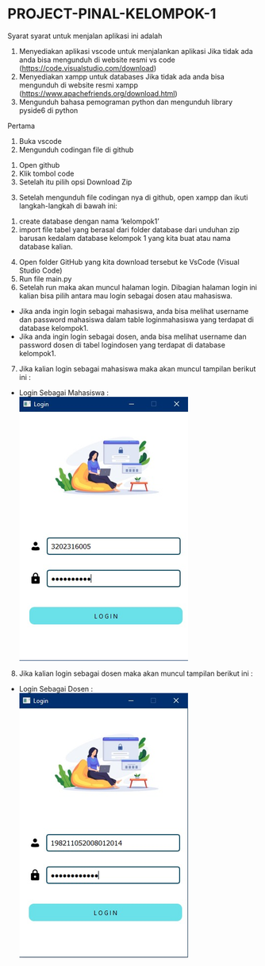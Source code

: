 # PROJECT-PINAL-KELOMPOK-1
Syarat syarat untuk menjalan aplikasi ini adalah 
1.	Menyediakan aplikasi vscode untuk menjalankan aplikasi 
Jika tidak ada anda bisa mengunduh di website resmi vs code (https://code.visualstudio.com/download)
2.	Menyediakan xampp untuk databases
Jika tidak ada anda bisa mengunduh di website resmi xampp (https://www.apachefriends.org/download.html)
3.	Mengunduh bahasa pemograman python dan mengunduh library pyside6 di python

Pertama 
1.	Buka vscode 
2.	Mengunduh codingan file di github 
1)	Open github
2)	Klik tombol code
3)	Setelah itu pilih opsi Download Zip
3.	Setelah mengunduh file codingan nya di github, open xampp dan ikuti langkah-langkah di bawah ini:
1) create database dengan nama ‘kelompok1’ 
2) import file tabel yang berasal dari folder database dari unduhan zip barusan kedalam database kelompok 1 yang kita buat atau nama database kalian. 
4.	Open folder GitHub yang kita download tersebut ke VsCode (Visual Studio Code)
5.	Run file main.py
6.	Setelah run maka akan muncul halaman login. Dibagian halaman login ini kalian bisa pilih antara mau login sebagai dosen atau mahasiswa. 
-	Jika anda ingin login sebagai mahasiswa, anda bisa melihat username dan password mahasiswa dalam table loginmahasiswa yang terdapat di database kelompok1. 
-	Jika anda ingin login sebagai dosen, anda bisa melihat username dan password dosen di tabel logindosen yang terdapat di database kelompok1.
7.	Jika kalian login sebagai mahasiswa maka akan muncul tampilan berikut ini :
- Login Sebagai Mahasiswa : ![alt text](https://github.com/sariputriani/PROJECT-FINAL-KELOMPOK-1/blob/main/gambar_readme/WhatsApp%20Image%202025-01-10%20at%2018.27.01_7e6f05dc.jpg?raw=true)
 
8.	Jika kalian login sebagai dosen maka akan muncul tampilan berikut ini :
- Login Sebagai Dosen : ![alt text](https://github.com/sariputriani/PROJECT-FINAL-KELOMPOK-1/blob/main/gambar_readme/WhatsApp%20Image%202025-01-10%20at%2020.24.19_a3a3b8e9.jpg?raw=true)

